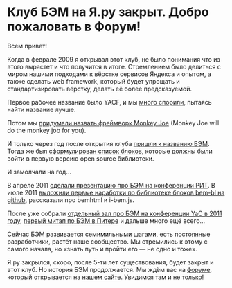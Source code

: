 # Клуб БЭМ на Я.ру закрыт. Добро пожаловать в Форум!

Всем привет!

Когда в феврале 2009 я открывал этот клуб, не было понимания что из этого вырастет и что получится в итоге. Стремлением было делиться с миром нашими подходами к вёрстке сервисов Яндекса и опытом, а также сделать web framework, который будет упрощать и стандартизировать вёрстку, делать её более предсказуемой.

Первое рабочее название было YACF, и мы [много спорили](http://clubs.ya.ru/bem/replies.xml?item_no=10), пытаясь найти название лучше.

Потом мы [придумали назвать фреймворк Monkey Joe](http://clubs.ya.ru/bem/replies.xml?item_no=326) (Monkey Joe will do the monkey job for you).

И только через год после открытия клуба [пришли к названию БЭМ](http://clubs.ya.ru/bem/replies.xml?item_no=580). Тогда же был [сформулирован список блоков](http://clubs.ya.ru/bem/replies.xml?item_no=582), которые должны были войти в первую версию open source библиотеки.

И замолчали на год…

В апреле 2011 [сделали презентацию про БЭМ на конференции РИТ](http://clubs.ya.ru/bem/replies.xml?item_no=859). В июле 2011 [выложили первые наработки по библиотеке блоков bem-bl на github](http://clubs.ya.ru/bem/replies.xml?item_no=901), рассказали про bemhtml и i-bem.js.

После уже собрали [отдельный зал про БЭМ на конференции YaC в 2011 году](http://clubs.ya.ru/bem/replies.xml?item_no=1001), [первый митап по БЭМ в Питере](http://clubs.ya.ru/bem/replies.xml?item_no=1023) и дальше много ещё всего…


Сейчас БЭМ развивается семимильными шагами, есть постоянные разработчики, растёт наше сообщество. Мы стремились к этому с самого начала, но «знать путь и пройти его — не одно и тоже».

Я.ру закрылся, скоро, после 5-ти лет существования, будет закрыт и этот клуб. Но история БЭМ продолжается. Мы ждём вас на [форуме](http://ru.bem.info/forum/), который открывается на [нашем сайте](http://ru.bem.info/). Увидимся там и не только!
